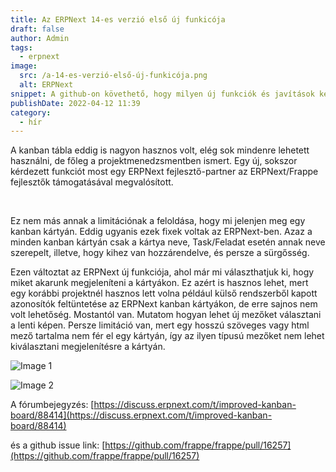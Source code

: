 ```yaml
---
title: Az ERPNext 14-es verzió első új funkicója
draft: false
author: Admin
tags:
  - erpnext
image:
  src: /a-14-es-verzió-első-új-funkicója.png
  alt: ERPNext
snippet: A github-on követhető, hogy milyen új funkciók és javítások kerülnek az új verziókba. Most a kanban kártyák limitációját szüntettékmeg.
publishDate: 2022-04-12 11:39
category:
  - hír
---
```


A kanban tábla eddig is nagyon hasznos volt, elég sok mindenre lehetett használni, de főleg a projektmenedzsmentben ismert. Egy új, sokszor kérdezett funkciót most egy ERPNext fejlesztő-partner az ERPNext/Frappe fejlesztők támogatásával megvalósított.</p><p><br></p><p>Ez nem más annak a limitációnak a feloldása, hogy mi jelenjen meg egy kanban kártyán. Eddig ugyanis ezek fixek voltak az ERPNext-ben. Azaz a minden kanban kártyán csak a kártya neve, Task/Feladat esetén annak neve szerepelt, illetve, hogy kihez van hozzárendelve, és persze a sürgősség.

Ezen változtat az ERPNext új funkciója, ahol már mi választhatjuk ki, hogy miket akarunk megjeleníteni a kártyákon. Ez azért is hasznos lehet, mert egy korábbi projektnél hasznos lett volna például külső rendszerből kapott azonosítók feltüntetése az ERPNext kanban kártyákon, de erre sajnos nem volt lehetőség. Mostantól van. Mutatom hogyan lehet új mezőket választani a lenti képen. Persze limitáció van, mert egy hosszú szöveges vagy html mező tartalma nem fér el egy kártyán, így az ilyen típusú mezőket nem lehet kiválasztani megjelenítésre a kártyán.

![Image 1](/images/8UTvjIn.png)

![Image 2](/images/XSO3Ltr.png)

A fórumbejegyzés:
[https://discuss.erpnext.com/t/improved-kanban-board/88414](https://discuss.erpnext.com/t/improved-kanban-board/88414)

és a github issue link:
[https://github.com/frappe/frappe/pull/16257](https://github.com/frappe/frappe/pull/16257)
